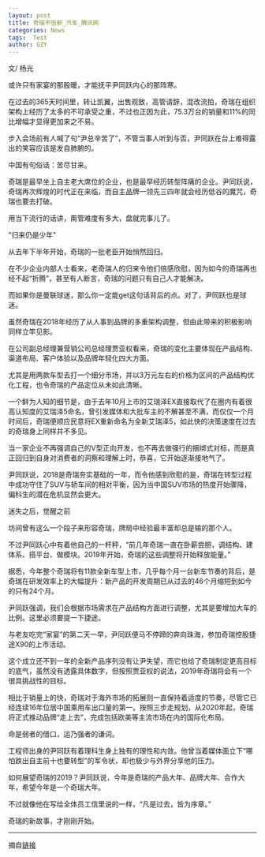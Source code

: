 ```yaml
---
layout: post
title: 奇瑞不信邪_汽车_腾讯网
categories: News
tags:  Test
author: GZY
---
```


文/ 杨光

或许只有家宴的那股暖，才能抚平尹同跃内心的那阵寒。

在过去的365天时间里，转让凯翼，出售观致，高管请辞，混改流拍，奇瑞在组织架构上经历了太多的不可承受之重，不过也正因为此，75.3万台的销量和11%的同比增幅才显得更加来之不易。

步入会场前有人喊了句“尹总辛苦了”，不管当事人听到与否，尹同跃在台上难得露出的笑容应该是发自肺腑的。

中国有句俗话：苦尽甘来。

奇瑞是最早坐上自主老大席位的企业，也是最早经历转型阵痛的企业。尹同跃说，奇瑞再次辉煌的时代正在来临，而自主品牌一领先三四年就会经历低谷的魔咒，奇瑞也要去打破。

用当下流行的话讲，甭管难度有多大，盘就完事儿了。

"归来仍是少年"

从去年下半年开始，奇瑞的一批老臣开始悄然回归。

在不少企业内部人士看来，老奇瑞人的归来令他们倍感欣慰，因为如今的奇瑞再也经不起“折腾”，甚至有人断言，奇瑞的问题只有自己人才能解决。

而如果你是曼联球迷，那么你一定能get这句话背后的点。对了，尹同跃也是球迷。

虽然奇瑞在2018年经历了从人事到品牌的多重架构调整，但由此带来的积极影响同样立竿见影。

在公司副总经理兼营销公司总经理贾亚权看来，奇瑞的变化主要体现在产品结构、渠道布局、客户体验以及品牌年轻化四大方面。

尤其是用两款车型去打一个细分市场，并以3万元左右的价格为区间的产品结构优化工程，也令奇瑞的产品定位从未如此清晰。

一个鲜为人知的细节是，由于去年10月上市的艾瑞泽EX直接取代了在圈内有着很高认知度的艾瑞泽5命名，曾引发媒体和大批车主的不解甚至不满，而仅仅一个月时间后，奇瑞便顺应民意将EX重新命名为全新艾瑞泽5，如此快的决策速度在过去的奇瑞身上同样并不多见。

当一家企业不再强调自己的V型正向开发，也不再去做强行的捆绑式对标，而是真正回归到自身对消费者的洞察和理解上时，恭喜，它开始逐渐接地气了。

尹同跃说，2018是奇瑞夯实基础的一年，而令他感到欣慰的是，奇瑞在转型过程中成功守住了SUV与轿车间的相对平衡，因为当中国SUV市场的热度开始骤降，偏科生的潜在危机显然会更大。

迷失之后，觉醒之前

坊间曾有这么一个段子来形容奇瑞，牌局中经验最丰富却总是输的那个人。

不过尹同跃心中有着他自己的一杆秤，“前几年奇瑞一直在卧薪尝胆，调结构、建体系、搭平台、做模块。2019年开始，奇瑞的这些调整将开始释放能量。”

据悉，今年整个奇瑞将有11款全新车型上市，几乎每个月一台新车节奏的背后，是奇瑞在研发效率上的大幅提升：新产品的开发周期已从过去的46个月缩短到如今的只有24个月。

尹同跃强调，我们会根据市场需求在产品结构方面进行调整，尤其是要增加大车的比例。这里必须要提一下捷途。

与老友吃完“家宴”的第二天一早，尹同跃便马不停蹄的奔向珠海，参加奇瑞控股捷途X90的上市活动。

这个成立还不到一年的全新产品序列没有让尹失望，而它也给了奇瑞制定更高目标的底气，虽然没有透露具体数字，但按照贾亚权的说法，2019年奇瑞将会有一个很具挑战性的目标。

相比于销量上的快，奇瑞对于海外市场的拓展则一直保持着适度的节奏，尽管它已经连续16年位居中国乘用车出口量的第一。按照三步走规划，从2020年起，奇瑞将正式推动品牌“走上去”，完成包括欧美等主流市场在内的国际化布局。

命是弱者的借口，运乃强者的谦词。

工程师出身的尹同跃有着理科生身上独有的理性和内敛。他曾当着媒体面立下“哪怕跌出自主前十也要转型”的军令状，却也极少与外界分享他的压力。

如何展望奇瑞的2019？尹同跃说，今年是奇瑞的产品大年、品牌大年、合作大年，希望今年是一个奇瑞大年。

不过就像他在写给全体员工信里说的一样，“凡是过去，皆为序章。”

奇瑞的新故事，才刚刚开始。

*****

摘自[链接](http://auto.qq.com/a/20190119/001929.htm)